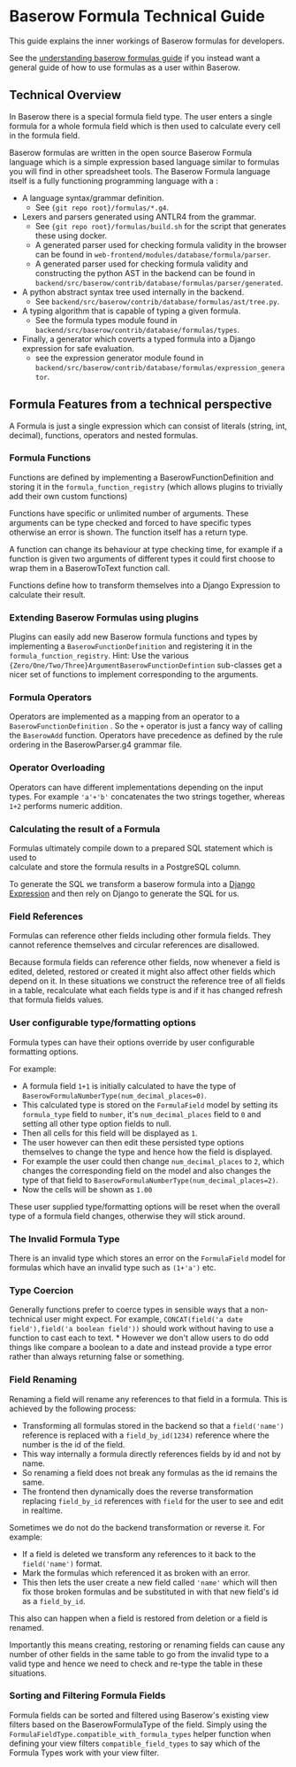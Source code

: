 # Baserow Formula Technical Guide

This guide explains the inner workings of Baserow formulas for developers.

See the [understanding baserow formulas guide](./understanding-baserow-formulas.md) if
you instead want a general guide of how to use formulas as a user within Baserow.

## Technical Overview

In Baserow there is a special formula field type. The user enters a single formula for a
whole formula field which is then used to calculate every cell in the formula field.

Baserow formulas are written in the open source Baserow Formula language which is a
simple expression based language similar to formulas you will find in other spreadsheet
tools. The Baserow Formula language itself is a fully functioning programming language
with a :

* A language syntax/grammar definition.
    * See `{git repo root}/formulas/*.g4`.
* Lexers and parsers generated using ANTLR4 from the grammar.
    * See `{git repo root}/formulas/build.sh` for the script that generates these using
      docker.
    * A generated parser used for checking formula validity in the browser can be found
      in
      `web-frontend/modules/database/formula/parser`.
    * A generated parser used for checking formula validity and constructing the python
      AST in the backend can be found
      in `backend/src/baserow/contrib/database/formulas/parser/generated`.
* A python abstract syntax tree used internally in the backend.
    * See `backend/src/baserow/contrib/database/formulas/ast/tree.py`.
* A typing algorithm that is capable of typing a given formula.
    * See the formula types module found
      in `backend/src/baserow/contrib/database/formulas/types`.
* Finally, a generator which coverts a typed formula into a Django expression for safe
  evaluation.
    * see the expression generator module found
      in `backend/src/baserow/contrib/database/formulas/expression_generator`.

## Formula Features from a technical perspective

A Formula is just a single expression which can consist of literals (string, int,
decimal), functions, operators and nested formulas.

### Formula Functions

Functions are defined by implementing a BaserowFunctionDefinition and storing it in
the `formula_function_registry` (which allows plugins to trivially add their own custom
functions)

Functions have specific or unlimited number of arguments. These arguments can be type
checked and forced to have specific types otherwise an error is shown. The function
itself has a return type.

A function can change its behaviour at type checking time, for example if a function is
given two arguments of different types it could first choose to wrap them in a
BaserowToText function call.

Functions define how to transform themselves into a Django Expression to calculate their
result.

### Extending Baserow Formulas using plugins

Plugins can easily add new Baserow formula functions and types by implementing
a `BaserowFunctionDefinition` and registering it in the `formula_function_registry`.
Hint: Use the various `{Zero/One/Two/Three}ArgumentBaserowFunctionDefintion` sub-classes
get a nicer set of functions to implement corresponding to the arguments.

### Formula Operators

Operators are implemented as a mapping from an operator to a `BaserowFunctionDefinition`
. So the `+` operator is just a fancy way of calling the `BaserowAdd` function.
Operators have precedence as defined by the rule ordering in the BaserowParser.g4
grammar file.

### Operator Overloading

Operators can have different implementations depending on the input types. For example
`'a'+'b'` concatenates the two strings together, whereas `1+2` performs numeric
addition.

### Calculating the result of a Formula

Formulas ultimately compile down to a prepared SQL statement which is used to  
calculate and store the formula results in a PostgreSQL column.

To generate the SQL we transform a baserow formula into
a [Django Expression](https://docs.djangoproject.com/en/3.2/ref/models/expressions/)
and then rely on Django to generate the SQL for us.

### Field References

Formulas can reference other fields including other formula fields. They cannot
reference themselves and circular references are disallowed.

Because formula fields can reference other fields, now whenever a field is edited,
deleted, restored or created it might also affect other fields which depend on it. In
these situations we construct the reference tree of all fields in a table, recalculate
what each fields type is and if it has changed refresh that formula fields values.

### User configurable type/formatting options

Formula types can have their options override by user configurable formatting options.

For example:

* A formula field `1+1` is initially calculated to have the type of
  `BaserowFormulaNumberType(num_decimal_places=0)`.
* This calculated type is stored on the `FormulaField` model by setting
  its `formula_type` field to `number`, it's `num_decimal_places` field to `0` and
  setting all other type option fields to null.
* Then all cells for this field will be displayed as `1`.
* The user however can then edit these persisted type options themselves to change the
  type and hence how the field is displayed.
* For example the user could then change `num_decimal_places` to `2`, which changes the
  corresponding field on the model and also changes the type of that field to
  `BaserowFormulaNumberType(num_decimal_places=2)`.
* Now the cells will be shown as `1.00`

These user supplied type/formatting options will be reset when the overall type of a
formula field changes, otherwise they will stick around.

### The Invalid Formula Type

There is an invalid type which stores an error on the `FormulaField` model for formulas
which have an invalid type such as `(1+'a')` etc.

### Type Coercion

Generally functions prefer to coerce types in sensible ways that a non-technical user
might expect. For example, `CONCAT(field('a date field'),field('a boolean field'))`
should work without having to use a function to cast each to text. * However we don't
allow users to do odd things like compare a boolean to a date and instead provide a type
error rather than always returning false or something.

### Field Renaming

Renaming a field will rename any references to that field in a formula. This is achieved
by the following process:

* Transforming all formulas stored in the backend so that a `field('name')`
  reference is replaced with a `field_by_id(1234)` reference where the number is the id
  of the field.
* This way internally a formula directly references fields by id and not by name.
* So renaming a field does not break any formulas as the id remains the same.
* The frontend then dynamically does the reverse transformation replacing `field_by_id`
  references with `field` for the user to see and edit in realtime.

Sometimes we do not do the backend transformation or reverse it. For example:

* If a field is deleted we transform any references to it back to the `field('name')`
  format.
* Mark the formulas which referenced it as broken with an error.
* This then lets the user create a new field called `'name'` which will then fix those
  broken formulas and be substituted in with that new field's id as a
  `field_by_id`.

This also can happen when a field is restored from deletion or a field is renamed.

Importantly this means creating, restoring or renaming fields can cause any number of
other fields in the same table to go from the invalid type to a valid type and hence we
need to check and re-type the table in these situations.

### Sorting and Filtering Formula Fields

Formula fields can be sorted and filtered using Baserow's existing view filters based on
the BaserowFormulaType of the field. Simply using
the `FormulaFieldType.compatible_with_formula_types`
helper function when defining your view filters `compatible_field_types` to say which of
the Formula Types work with your view filter.
